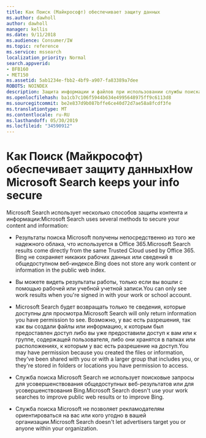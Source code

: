 ```yaml
---
title: Как Поиск (Майкрософт) обеспечивает защиту данных
ms.author: dawholl
author: dawholl
manager: kellis
ms.date: 9/11/2018
ms.audience: Consumer/IW
ms.topic: reference
ms.service: mssearch
localization_priority: Normal
search.appverid:
- BFB160
- MET150
ms.assetid: 5ab1234e-fbb2-4bf9-a907-fa83389a7dee
ROBOTS: NOINDEX
description: Защита информации и файлов при использовании службы поиска Microsoft
ms.openlocfilehash: ba1cb7c106f5944b634e4995648975ff9c6113d8
ms.sourcegitcommit: be2e837d9b087bffe6ce40d72d7ae58a8fcdf3fe
ms.translationtype: MT
ms.contentlocale: ru-RU
ms.lasthandoff: 05/30/2019
ms.locfileid: "34590912"
---
```

# <a name="how-microsoft-search-keeps-your-info-secure"></a><span data-ttu-id="166eb-103">Как Поиск (Майкрософт) обеспечивает защиту данных</span><span class="sxs-lookup"><span data-stu-id="166eb-103">How Microsoft Search keeps your info secure</span></span>

<span data-ttu-id="166eb-104">Microsoft Search использует несколько способов защиты контента и информации:</span><span class="sxs-lookup"><span data-stu-id="166eb-104">Microsoft Search uses several methods to secure your content and information:</span></span>
  
- <span data-ttu-id="166eb-105">Результаты поиска Microsoft получены непосредственно из того же надежного облака, что используется в Office 365.</span><span class="sxs-lookup"><span data-stu-id="166eb-105">Microsoft Search results come directly from the same Trusted Cloud used by Office 365.</span></span> <span data-ttu-id="166eb-106">Bing не сохраняет никаких рабочих данных или сведений в общедоступном веб-индексе.</span><span class="sxs-lookup"><span data-stu-id="166eb-106">Bing does not store any work content or information in the public web index.</span></span>
    
- <span data-ttu-id="166eb-107">Вы можете видеть результаты работы, только если вы вошли с помощью рабочей или учебной учетной записи.</span><span class="sxs-lookup"><span data-stu-id="166eb-107">You can only see work results when you're signed in with your work or school account.</span></span>
    
- <span data-ttu-id="166eb-108">Microsoft Search будет возвращать только те сведения, которые доступны для просмотра.</span><span class="sxs-lookup"><span data-stu-id="166eb-108">Microsoft Search will only return information you have permission to see.</span></span> <span data-ttu-id="166eb-109">Возможно, у вас есть разрешения, так как вы создали файлы или информацию, к которым был предоставлен доступ либо вы уже предоставили доступ к вам или к группе, содержащей пользователя, либо они хранятся в папках или расположениях, к которым у вас есть разрешение на доступ.</span><span class="sxs-lookup"><span data-stu-id="166eb-109">You may have permission because you created the files or information, they've been shared with you or with a larger group that includes you, or they're stored in folders or locations you have permission to access.</span></span>
    
- <span data-ttu-id="166eb-110">Служба поиска Microsoft Search не использует поисковые запросы для усовершенствования общедоступных веб-результатов или для усовершенствования Bing.</span><span class="sxs-lookup"><span data-stu-id="166eb-110">Microsoft Search doesn't use your work searches to improve public web results or to improve Bing.</span></span>
    
- <span data-ttu-id="166eb-111">Служба поиска Microsoft не позволяет рекламодателям ориентироваться на вас или кого угодно в вашей организации.</span><span class="sxs-lookup"><span data-stu-id="166eb-111">Microsoft Search doesn't let advertisers target you or anyone within your organization.</span></span>

  

